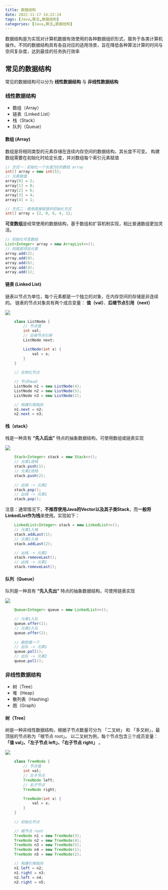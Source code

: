 ```yaml
---
title: 数据结构
date: 2022-11-17 14:22:24
tags: [Java,算法,数据结构]
categories: [Java,算法,数据结构]
---
```

数据结构是为实现对计算机数据有效使用的各种数据组织形式，服务于各类计算机操作。不同的数据结构具有各自对应的适用场景，旨在降低各种算法计算的时间与空间复杂度，达到最佳的任务执行效率
## 常见的数据结构
常见的数据结构可以分为 **线性数据结构** 与 **非线性数据结构**
### 线性数据结构
* 数组（Array）
* 链表（Linked List）
* 栈（Stack）
* 队列（Queue）
#### 数组 (Array)
数组是将相同类型的元素存储在连续内存空间的数据结构，其长度不可变。
构建数组需要在初始化时给定长度，并对数组每个索引元素赋值
```java
// 方式一：初始化一个长度为5的数组 array
int[] array = new int[5];
// 元素赋值
array[0] = 2;
array[1] = 0;
array[2] = 6;
array[3] = 4;
array[4] = 1;
```
```java
// 方式二：使用直接赋值的初始化方式
int[] array = {2, 0, 6, 4, 1};
```
**可变数组**是经常使用的数据结构，基于数组和扩容机制实现，相比普通数组更加灵活。
```java
// 初始化可变数组
List<Integer> array = new ArrayList<>();
// 向尾部添加元素
array.add(2);
array.add(0);
array.add(6);
array.add(4);
array.add(1);
```
#### 链表 (Linked List)
链表以节点为单位，每个元素都是一个独立的对象，在内存空间的存储是非连续的。
链表的节点对象具有两个成员变量： **值（val）**、**后继节点引用（next）**

![](https://yoonada.oss-cn-shenzhen.aliyuncs.com/images/202211171458499.png)

```java
    class ListNode {
        // 节点值
        int val;
        // 后继节点引用
        ListNode next;

        ListNode(int x) {
            val = x;
        }
    }
    
    // 实例化节点

    // 节点head
    ListNode n1 = new ListNode(4);
    ListNode n2 = new ListNode(5);
    ListNode n3 = new ListNode(1);

    // 构建引用指向
    n1.next = n2;
    n2.next = n3;    
```
#### 栈（stack）
栈是一种具有 **“先入后出”** 特点的抽象数据结构，可使用数组或链表实现

![](https://yoonada.oss-cn-shenzhen.aliyuncs.com/images/202211171504650.png)

```java
    Stack<Integer> stack = new Stack<>();
    // 元素1进栈
    stack.push(1);
    // 元素2进栈
    stack.push(2);
    
    // 出栈 -> 元素2
    stack.pop();
    // 出栈 -> 元素1
    stack.pop();
```
注意：通常情况下，**不推荐使用Java的Vector以及其子类Stack**，而**一般将LinkedList作为栈**来使用。实现如下：
```java
    LinkedList<Integer> stack = new LinkedList<>();
    // 元素1入栈
    stack.addLast(1);
    // 元素2入栈
    stack.addLast(2);

    // 出栈 -> 元素2
    stack.removeLast();
    // 出栈 -> 元素1
    stack.removeLast();
```
#### 队列（Queue）
队列是一种具有 **“先入先出”** 特点的抽象数据结构，可使用链表实现

![](https://yoonada.oss-cn-shenzhen.aliyuncs.com/images/202211171518429.png)

```java
    Queue<Integer> queue = new LinkedList<>();

    // 元素1入队
    queue.offer(1);
    // 元素2入队
    queue.offer(2);
    
    // 删除第一个
    // 出队 -> 元素1
    queue.poll();
    // 出队 -> 元素2
    queue.poll();
```
### 非线性数据结构
* 树（Tree）
* 堆（Heap）
* 散列表（Hashing）
* 图（Graph）
#### 树（Tree）
树是一种非线性数据结构，根据子节点数量可分为 「二叉树」 和 「多叉树」，最顶层的节点称为「根节点 root」。
以二叉树为例，每个节点包含三个成员变量：**「值 val」、「左子节点 left」、「右子节点 right」** 。

![](https://yoonada.oss-cn-shenzhen.aliyuncs.com/images/202211171533713.png)

```java
    class TreeNode {
        // 节点值
        int val;
        // 左子节点
        TreeNode left;
        // 右子节点
        TreeNode right;

        TreeNode(int x) {
            val = x;
        }
    }
    
    // 初始化节点

    // 根节点 root
    TreeNode n1 = new TreeNode(3);
    TreeNode n2 = new TreeNode(4);
    TreeNode n3 = new TreeNode(5);
    TreeNode n4 = new TreeNode(1);
    TreeNode n5 = new TreeNode(2);

    // 构建引用指向
    n1.left = n2;
    n1.right = n3;
    n2.left = n4;
    n2.right = n5;      
```
